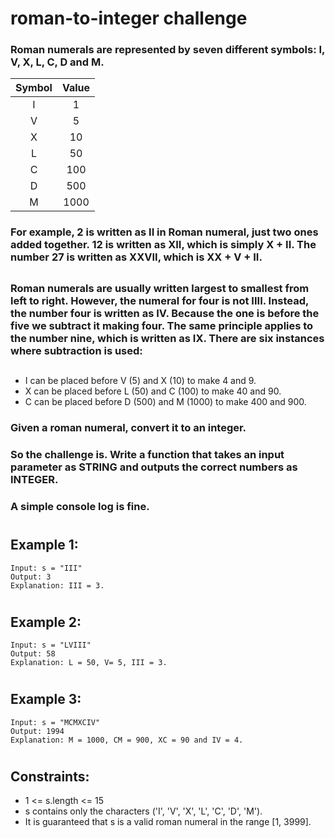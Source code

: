 # roman-to-integer challenge

### Roman numerals are represented by seven different symbols: I, V, X, L, C, D and M.

| **Symbol** | **Value** |
|:----------:|:---------:|
|      I     |     1     |
|      V     |     5     |
|      X     |     10    |
|      L     |     50    |
|      C     |    100    |
|      D     |    500    |
|      M     |    1000   |

### For example, 2 is written as II in Roman numeral, just two ones added together. 12 is written as XII, which is simply X + II. The number 27 is written as XXVII, which is XX + V + II.
##

### Roman numerals are usually written largest to smallest from left to right. However, the numeral for four is not IIII. Instead, the number four is written as IV. Because the one is before the five we subtract it making four. The same principle applies to the number nine, which is written as IX. There are six instances where subtraction is used:
##

- I can be placed before V (5) and X (10) to make 4 and 9. 
- X can be placed before L (50) and C (100) to make 40 and 90. 
- C can be placed before D (500) and M (1000) to make 400 and 900.

### Given a roman numeral, convert it to an integer.
### So the challenge is. Write a function that takes an input parameter as STRING and outputs the correct numbers as INTEGER.
### A simple console log is fine.


#
## Example 1:
```
Input: s = "III"
Output: 3
Explanation: III = 3.
```

#
## Example 2:
```
Input: s = "LVIII"
Output: 58
Explanation: L = 50, V= 5, III = 3.
```

#
## Example 3:
```
Input: s = "MCMXCIV"
Output: 1994
Explanation: M = 1000, CM = 900, XC = 90 and IV = 4.
```

#
## Constraints:

- 1 <= s.length <= 15
- s contains only the characters ('I', 'V', 'X', 'L', 'C', 'D', 'M').
- It is guaranteed that s is a valid roman numeral in the range [1, 3999].
